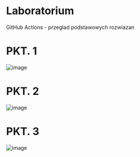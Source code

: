 # Laboratorium

GitHub Actions - przeglad podstawowych rozwiazan

# PKT. 1
![image](https://github.com/TheRockefelleR/GHALab/assets/84729968/eb908dc7-fbdd-48b6-a340-de577c772ff7)


# PKT. 2
![image](https://github.com/TheRockefelleR/GHALab/assets/84729968/e9b67c8c-981a-47ca-ae0a-bee185a1e31e)

# PKT. 3

![image](https://github.com/TheRockefelleR/GHALab/assets/84729968/78502908-aa46-423a-87e4-b4b4fa3c4104)

